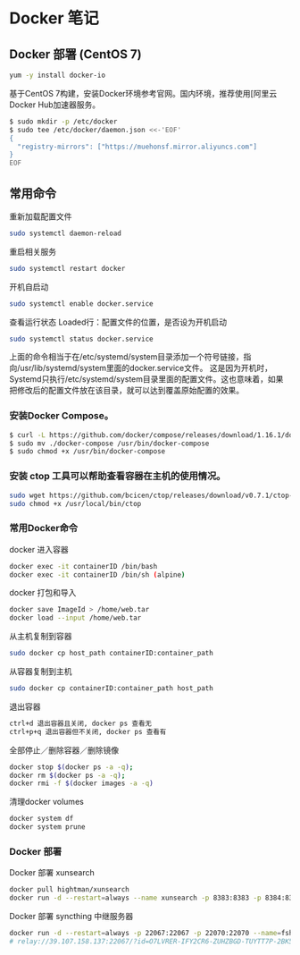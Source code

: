 # Docker 笔记

## Docker 部署 (CentOS 7)
```sh
yum -y install docker-io
```
基于CentOS 7构建，安装Docker环境参考官网。国内环境，推荐使用[阿里云Docker Hub加速器服务。
```sh
$ sudo mkdir -p /etc/docker
$ sudo tee /etc/docker/daemon.json <<-'EOF'
{
  "registry-mirrors": ["https://muehonsf.mirror.aliyuncs.com"]
}
EOF
```

## 常用命令

重新加载配置文件
```sh
sudo systemctl daemon-reload
```

重启相关服务
```sh
sudo systemctl restart docker
```

开机自启动
```sh
sudo systemctl enable docker.service
```

查看运行状态 Loaded行：配置文件的位置，是否设为开机启动
```sh
sudo systemctl status docker.service 
```

上面的命令相当于在/etc/systemd/system目录添加一个符号链接，指向/usr/lib/systemd/system里面的docker.service文件。
这是因为开机时，Systemd只执行/etc/systemd/system目录里面的配置文件。这也意味着，如果把修改后的配置文件放在该目录，就可以达到覆盖原始配置的效果。

### 安装Docker Compose。
```sh
$ curl -L https://github.com/docker/compose/releases/download/1.16.1/docker-compose-`uname -s`-`uname -m` > ./docker-compose
$ sudo mv ./docker-compose /usr/bin/docker-compose
$ sudo chmod +x /usr/bin/docker-compose
```

### 安装 ctop 工具可以帮助查看容器在主机的使用情况。
```sh
sudo wget https://github.com/bcicen/ctop/releases/download/v0.7.1/ctop-0.7.1-linux-amd64 -O /usr/local/bin/ctop
sudo chmod +x /usr/local/bin/ctop
```

### 常用Docker命令

docker 进入容器
```sh
docker exec -it containerID /bin/bash 
docker exec -it containerID /bin/sh (alpine)
```

docker 打包和导入
```sh
docker save ImageId > /home/web.tar
docker load --input /home/web.tar
```

从主机复制到容器
```sh
sudo docker cp host_path containerID:container_path
```

从容器复制到主机
```sh
sudo docker cp containerID:container_path host_path
```

退出容器
```sh
ctrl+d 退出容器且关闭, docker ps 查看无
ctrl+p+q 退出容器但不关闭, docker ps 查看有
```

全部停止／删除容器／删除镜像
```sh
docker stop $(docker ps -a -q);
docker rm $(docker ps -a -q);
docker rmi -f $(docker images -a -q)
```

清理docker volumes
```sh
docker system df
docker system prune
```

### Docker 部署

Docker 部署 xunsearch
```sh
docker pull hightman/xunsearch
docker run -d --restart=always --name xunsearch -p 8383:8383 -p 8384:8384 -v /home/docer/xunsearch/data:/usr/local/xunsearch/data hightman/xunsearch:latest
```

Docker 部署 syncthing 中继服务器
```sh
docker run -d --restart=always -p 22067:22067 -p 22070:22070 --name=fshd_relay kylemanna/syncthing-relay
# relay://39.107.158.137:22067/?id=O7LVRER-IFY2CR6-ZUHZBGD-TUYTT7P-2BK5JPC-AVLLTVE-UTBAFZX-O3VBFQY&pingInterval=1m0s&networkTimeout=2m0s&sessionLimitBps=0&globalLimitBps=0&statusAddr=:22070&providedBy=
```


